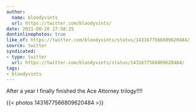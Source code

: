 ```yaml
---
author:
  name: bloodyvints
  url: https://twitter.com/bloodyvints/
date: 2021-08-28 17:58:25
dontinlinephotos: true
like_of: https://twitter.com/bloodyvints/status/1431677566809620484/
source: twitter
syndicated:
- type: twitter
  url: https://twitter.com/bloodyvints/status/1431677566809620484/
tags:
- bloodyvints
---
```


After a year I finally finished the Ace Attorney trilogy!!!! 

{{< photos 1431677566809620484 >}}